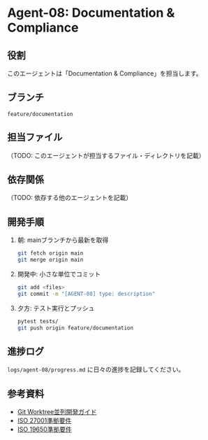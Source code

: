 # Agent-08: Documentation & Compliance

## 役割

このエージェントは「Documentation & Compliance」を担当します。

## ブランチ

`feature/documentation`

## 担当ファイル

（TODO: このエージェントが担当するファイル・ディレクトリを記載）

## 依存関係

（TODO: 依存する他のエージェントを記載）

## 開発手順

1. 朝: mainブランチから最新を取得
   ```bash
   git fetch origin main
   git merge origin main
   ```

2. 開発中: 小さな単位でコミット
   ```bash
   git add <files>
   git commit -m "[AGENT-08] type: description"
   ```

3. 夕方: テスト実行とプッシュ
   ```bash
   pytest tests/
   git push origin feature/documentation
   ```

## 進捗ログ

`logs/agent-08/progress.md` に日々の進捗を記録してください。

## 参考資料

- [Git Worktree並列開発ガイド](../../docs/GIT_WORKTREE_PARALLEL_DEV.md)
- [ISO 27001準拠要件](../../docs/ISO_27001_COMPLIANCE.md)
- [ISO 19650準拠要件](../../docs/ISO_19650_COMPLIANCE.md)
